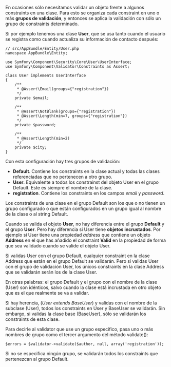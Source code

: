 En ocasiones sólo necesitamos validar un objeto frente a algunos constraints en una clase. Para esto se organiza cada constraint en uno o más **grupos de validación**, y entonces se aplica la validación con sólo un grupo de constraints determinado.

Si por ejemplo tenemos una clase **User**, que se usa tanto cuando el usuario se registra como cuando actualiza su información de contacto después:

```
// src/AppBundle/Entity/User.php
namespace AppBundle\Entity;

use Symfony\Component\Security\Core\User\UserInterface;
use Symfony\Component\Validator\Constraints as Assert;

class User implements UserInterface
{
    /**
     * @Assert\Email(groups={"registration"})
     */
    private $email;

    /**
     * @Assert\NotBlank(groups={"registration"})
     * @Assert\Length(min=7, groups={"registration"})
     */
    private $password;

    /**
     * @Assert\Length(min=2)
     */
    private $city;
}
```

Con esta configuración hay tres grupos de validación:

*   **Default**. Contiene los constraints en la clase actual y todas las clases referenciadas que no pertenecen a otro grupo.
*   **User**. Equivalente a todos los constrainst del objeto User en el grupo Default. Este es siempre el nombre de la clase.
*   **registration**. Contiene los constraints en los campos _email_ y _password_. 

Los constraints de una clase en el grupo Default son los que o no tienen un grupo configurado o que están configurados en un grupo igual al nombre de la clase o al string Default.

Cuando se valida el objeto **User**, no hay diferencia entre el grupo **Default** y el grupo **User**. Pero hay diferencia si User tiene **objetos incrustados**. Por ejemplo si User tiene una propiedad _address_ que contiene un objeto **Address** en el que has añadido el constraint **Valid** en la propiedad de forma que sea validado cuando se valide el objeto User.

Si validas User con el grupo Default, cualquier constraint en la clase Address que están en el grupo Default se validarán. Pero si validas User con el grupo de validación User, los únicos constraints en la clase Address que se validarán serán los de la clase User.

En otras palabras: el grupo Default y el grupo con el nombre de la clase (User) son idénticos, salvo cuando la clase está incrustada en otro objeto que es el que realmente se va a validar.

Si hay herencia, (_User extends BaseUser_) y validas con el nombre de la subclase (User), todos los constraints en User y BaseUser se validarán. Sin embargo, si validas la clase base (BaseUser), sólo se validarán los constraints de esta clase.

Para decirle al validator que use un grupo específico, pasa uno o más nombres de grupo como el tercer argumento del método validate():

```
$errors = $validator->validate($author, null, array('registration'));
```

Si no se especifica ningún grupo, se validarán todos los constraints que pertenezcan al grupo Default.